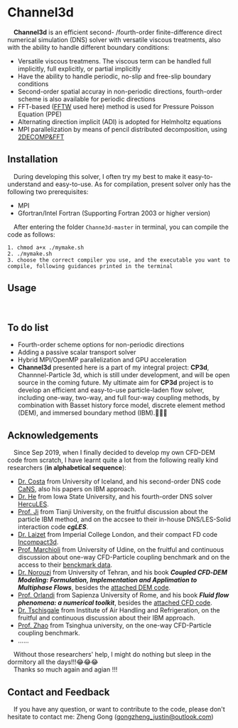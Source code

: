 # Channel3d
&emsp;**Channel3d** is an efficient second- /fourth-order finite-difference direct numerical simulation (DNS) solver with versatile viscous treatments, also with the ability to handle different boundary conditions:

* Versatile viscous treatmens. The viscous term can be handled full implicitly, full explicitly, or partial implicitly
* Have the ability to handle periodic, no-slip and free-slip boundary conditions
* Second-order spatial accuray in non-periodic directions, fourth-order scheme is also available for periodic directions 
* FFT-based ([FFTW](https://github.com/FFTW/fftw3) used here) method is used for Pressure Poisson Equation (PPE)
* Alternating direction implicit (ADI) is adopted for Helmholtz equations
* MPI parallelization by means of pencil distributed decomposition, using [2DECOMP&FFT](http://www.2decomp.org/)

## Installation
&emsp;During developing this solver, I often try my best to make it easy-to-understand and easy-to-use. As for compilation, present solver only has the following two prerequisites:

* MPI
* Gfortran/Intel Fortran (Supporting Fortran 2003 or higher version)

&emsp;After entering the folder `Channe3d-master` in terminal, you can compile the code as follows:
```
1. chmod a+x ./mymake.sh
2. ./mymake.sh
3. choose the correct compiler you use, and the executable you want to compile, following guidances printed in the terminal
```
## Usage
&emsp;

## To do list

* Fourth-order scheme options for non-periodic directions
* Adding a passive scalar transport solver
* Hybrid MPI/OpenMP parallelization and GPU acceleration  
* **Channel3d** presented here is a part of my integral project: **CP3d**, Channnel-Particle 3d, which is still under development, and will be open source in the coming future. My ultimate aim for **CP3d** project is to develop an efficient and easy-to-use  particle-laden flow solver, including one-way, two-way, and full four-way coupling methods, by combination with Basset history force model, discrete element method (DEM), and immersed boundary method (IBM).:muscle::muscle::muscle:

## Acknowledgements
&emsp;Since Sep 2019, when I finally decided to develop my own CFD-DEM code from scratch, I have learnt quite a lot from the following really kind researchers (**in alphabetical sequence**):

* [Dr. Costa](https://p-costa.github.io/) from University of Iceland, and his second-order DNS code [CaNS](https://github.com/p-costa/CaNS), also his papers on IBM approach.
* [Dr. He](https://www.engineering.iastate.edu/people/profile/phe/) from Iowa State University, and his fourth-order DNS solver [HercuLES](https://github.com/friedenhe/hercules).
* [Prof. Ji](http://faculty.tju.edu.cn/ChunningJi/en/index.htm) from Tianji University, on the fruitful discussion about the particle IBM method, and on the accsee to their in-house DNS/LES-Solid interaction code **_cgLES_**.
* [Dr. Laizet](http://www.imperial.ac.uk/people/s.laizet) from Imperial College London, and their compact FD code [Incompact3d](https://github.com/xcompact3d/Incompact3d).
* [Prof. Marchioli](http://158.110.32.35/) from University of Udine, on the fruitful and continuous discussion about one-way CFD-Particle coupling benchmark and on the access to their [benckmark data](http://158.110.32.35/download/DNS-TEST-CASE/).
* [Dr. Norouzi](https://www.researchgate.net/profile/Hamid-Norourzi) from University of Tehran, and his book **_Coupled CFD‐DEM Modeling: Formulation, Implementation and Applimation to Multiphase Flows_**, besides the [attached DEM code](https://www.wiley.com//legacy/wileychi/norouzi/form.html?type=SupplementaryMaterial).
* [Prof. Orlandi](http://dma.ing.uniroma1.it/users/orlandi/resume.html) from Sapienza University of Rome, and his book **_Fluid flow phenomena: a numerical toolkit_**, besides the [attached CFD code](http://dma.ing.uniroma1.it/users/orlandi/diskette.tar.gz).
* [Dr. Tschisgale](https://www.researchgate.net/profile/Silvio-Tschisgale) from Institute of Air Handling and Refrigeration, on the fruitful and continuous discussion about their IBM approach.
* [Prof. Zhao](http://www.hy.tsinghua.edu.cn/info/1154/1829.htm) from Tsinghua university, on the one-way CFD-Particle coupling benchmark.
* ......

&emsp;Without those researchers' help, I might do nothing but sleep in the dormitory all the days!!!:joy::joy::joy:  
&emsp;Thanks so much again and agian !!!

## Contact and Feedback
&emsp;If you have any question, or want to contribute to the code, please don't hesitate to contact me: Zheng Gong (gongzheng_justin@outlook.com)
